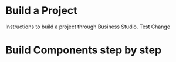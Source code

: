 # Build a Project

Instructions to build a project through Business Studio. Test Change

# Build Components step by step
